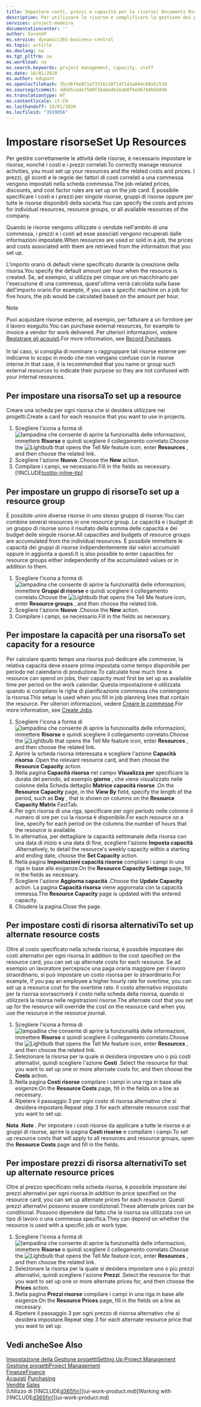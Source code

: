 ```yaml
---
title: Impostare costi, prezzi e capacità per le risorse| Documenti Microsoft
description: Per utilizzare le risorse e semplificare la gestione dei progetti, specificare i costi e i prezzi per le singole risorse o i gruppi di risorse e impostare la capacità della risorsa.
services: project-madeira
documentationcenter: ''
author: SorenGP
ms.service: dynamics365-business-central
ms.topic: article
ms.devlang: na
ms.tgt_pltfrm: na
ms.workload: na
ms.search.keywords: project management, capacity, staff
ms.date: 10/01/2020
ms.author: edupont
ms.openlocfilehash: fbcd6f6e0f1a73316c20f14f143a044c68a5c539
ms.sourcegitcommit: ddbb5cede750df1baba4b3eab8fbed6744b5b9d6
ms.translationtype: HT
ms.contentlocale: it-CH
ms.lasthandoff: 10/01/2020
ms.locfileid: "3919056"
---
```

# <a name="set-up-resources"></a><span data-ttu-id="5bfa6-103">Impostare risorse</span><span class="sxs-lookup"><span data-stu-id="5bfa6-103">Set Up Resources</span></span>
<span data-ttu-id="5bfa6-104">Per gestire correttamente le attività delle risorse, è necessario impostare le risorse, nonché i costi e i prezzi correlati.</span><span class="sxs-lookup"><span data-stu-id="5bfa6-104">To correctly manage resource activities, you must set up your resources and the related costs and prices.</span></span> <span data-ttu-id="5bfa6-105">I prezzi, gli sconti e le regole dei fattori di costi correlati a una commessa vengono impostati nella scheda commessa.</span><span class="sxs-lookup"><span data-stu-id="5bfa6-105">The job-related prices, discounts, and cost factor rules are set up on the job card.</span></span> <span data-ttu-id="5bfa6-106">È possibile specificare i costi e i prezzi per singole risorse, gruppi di risorse oppure per tutte le risorse disponibili della società.</span><span class="sxs-lookup"><span data-stu-id="5bfa6-106">You can specify the costs and prices for individual resources, resource groups, or all available resources of the company.</span></span>

<span data-ttu-id="5bfa6-107">Quando le risorse vengono utilizzate o vendute nell'ambito di una commessa, i prezzi e i costi ad esse associati vengono recuperati dalle informazioni impostate.</span><span class="sxs-lookup"><span data-stu-id="5bfa6-107">When resources are used or sold in a job, the prices and costs associated with them are retrieved from the information that you set up.</span></span>

<span data-ttu-id="5bfa6-108">L'importo orario di default viene specificato durante la creazione della risorsa.</span><span class="sxs-lookup"><span data-stu-id="5bfa6-108">You specify the default amount per hour when the resource is created.</span></span> <span data-ttu-id="5bfa6-109">Se, ad esempio, si utilizza per cinque ore un macchinario per l'esecuzione di una commessa, quest'ultima verrà calcolata sulla base dell'importo orario.</span><span class="sxs-lookup"><span data-stu-id="5bfa6-109">For example, if you use a specific machine on a job for five hours, the job would be calculated based on the amount per hour.</span></span>

> [!NOTE]
> <span data-ttu-id="5bfa6-110">Puoi acquistare risorse esterne, ad esempio, per fatturare a un fornitore per il lavoro eseguito.</span><span class="sxs-lookup"><span data-stu-id="5bfa6-110">You can purchase external resources, for example to invoice a vendor for work delivered.</span></span> <span data-ttu-id="5bfa6-111">Per ulteriori informazioni, vedere [Registrare gli acquisti](purchasing-how-record-purchases.md).</span><span class="sxs-lookup"><span data-stu-id="5bfa6-111">For more information, see [Record Purchases](purchasing-how-record-purchases.md).</span></span><br /><br />
> <span data-ttu-id="5bfa6-112">In tal caso, si consiglia di nominare o raggruppare tali risorse esterne per indicarne lo scopo in modo che non vengano confuse con le risorse interne.</span><span class="sxs-lookup"><span data-stu-id="5bfa6-112">In that case, it is recommended that you name or group such external resources to indicate their purpose so they are not confused with your internal resources.</span></span>

## <a name="to-set-up-a-resource"></a><span data-ttu-id="5bfa6-113">Per impostare una risorsa</span><span class="sxs-lookup"><span data-stu-id="5bfa6-113">To set up a resource</span></span>
<span data-ttu-id="5bfa6-114">Creare una scheda per ogni risorsa che si desidera utilizzare nei progetti.</span><span class="sxs-lookup"><span data-stu-id="5bfa6-114">Create a card for each resource that you want to use in projects.</span></span>

1. <span data-ttu-id="5bfa6-115">Scegliere l'icona a forma di ![lampadina che consente di aprire la funzionalità delle informazioni](media/ui-search/search_small.png "Informazioni sull'operazione che si desidera eseguire"), immettere **Risorse** e quindi scegliere il collegamento correlato.</span><span class="sxs-lookup"><span data-stu-id="5bfa6-115">Choose the ![Lightbulb that opens the Tell Me feature](media/ui-search/search_small.png "Tell me what you want to do") icon, enter **Resources** , and then choose the related link.</span></span>
2. <span data-ttu-id="5bfa6-116">Scegliere l'azione **Nuovo** .</span><span class="sxs-lookup"><span data-stu-id="5bfa6-116">Choose the **New** action.</span></span>
3. <span data-ttu-id="5bfa6-117">Compilare i campi, se necessario.</span><span class="sxs-lookup"><span data-stu-id="5bfa6-117">Fill in the fields as necessary.</span></span> [!INCLUDE[tooltip-inline-tip](includes/tooltip-inline-tip_md.md)]  

## <a name="to-set-up-a-resource-group"></a><span data-ttu-id="5bfa6-118">Per impostare un gruppo di risorse</span><span class="sxs-lookup"><span data-stu-id="5bfa6-118">To set up a resource group</span></span>
<span data-ttu-id="5bfa6-119">È possibile unire diverse risorse in uno stesso gruppo di risorse.</span><span class="sxs-lookup"><span data-stu-id="5bfa6-119">You can combine several resources in one resource group.</span></span> <span data-ttu-id="5bfa6-120">Le capacità e i budget di un gruppo di risorse sono il risultato della somma delle capacità e dei budget delle singole risorse.</span><span class="sxs-lookup"><span data-stu-id="5bfa6-120">All capacities and budgets of resource groups are accumulated from the individual resources.</span></span> <span data-ttu-id="5bfa6-121">È possibile immettere le capacità dei gruppi di risorse indipendentemente dai valori accumulati oppure in aggiunta a questi.</span><span class="sxs-lookup"><span data-stu-id="5bfa6-121">It is also possible to enter capacities for resource groups either independently of the accumulated values or in addition to them.</span></span>

1. <span data-ttu-id="5bfa6-122">Scegliere l'icona a forma di ![lampadina che consente di aprire la funzionalità delle informazioni](media/ui-search/search_small.png "Informazioni sull'operazione che si desidera eseguire"), immettere **Gruppi di risorse** e quindi scegliere il collegamento correlato.</span><span class="sxs-lookup"><span data-stu-id="5bfa6-122">Choose the ![Lightbulb that opens the Tell Me feature](media/ui-search/search_small.png "Tell me what you want to do") icon, enter **Resource groups** , and then choose the related link.</span></span>
2. <span data-ttu-id="5bfa6-123">Scegliere l'azione **Nuovo** .</span><span class="sxs-lookup"><span data-stu-id="5bfa6-123">Choose the **New** action.</span></span>
3. <span data-ttu-id="5bfa6-124">Compilare i campi, se necessario.</span><span class="sxs-lookup"><span data-stu-id="5bfa6-124">Fill in the fields as necessary.</span></span>

## <a name="to-set-capacity-for-a-resource"></a><span data-ttu-id="5bfa6-125">Per impostare la capacità per una risorsa</span><span class="sxs-lookup"><span data-stu-id="5bfa6-125">To set capacity for a resource</span></span>
<span data-ttu-id="5bfa6-126">Per calcolare quanto tempo una risorsa può dedicare alle commesse, la relativa capacità deve essere prima impostata come tempo disponibile per periodo nel calendario di produzione.</span><span class="sxs-lookup"><span data-stu-id="5bfa6-126">To calculate how much time a resource can spend on jobs, their capacity must first be set up as available time per period on the work calendar.</span></span> <span data-ttu-id="5bfa6-127">Questa impostazione è utilizzata quando si compilano le righe di pianificazione commessa che contengono la risorsa.</span><span class="sxs-lookup"><span data-stu-id="5bfa6-127">This setup is used when you fill in job planning lines that contain the resource.</span></span> <span data-ttu-id="5bfa6-128">Per ulteriori informazioni, vedere [Creare le commesse](projects-how-create-jobs.md).</span><span class="sxs-lookup"><span data-stu-id="5bfa6-128">For more information, see [Create Jobs](projects-how-create-jobs.md).</span></span>

1. <span data-ttu-id="5bfa6-129">Scegliere l'icona a forma di ![lampadina che consente di aprire la funzionalità delle informazioni](media/ui-search/search_small.png "Informazioni sull'operazione che si desidera eseguire"), immettere **Risorse** e quindi scegliere il collegamento correlato.</span><span class="sxs-lookup"><span data-stu-id="5bfa6-129">Choose the ![Lightbulb that opens the Tell Me feature](media/ui-search/search_small.png "Tell me what you want to do") icon, enter **Resources** , and then choose the related link.</span></span>
2. <span data-ttu-id="5bfa6-130">Aprire la scheda risorsa interessata e scegliere l'azione **Capacità risorsa** .</span><span class="sxs-lookup"><span data-stu-id="5bfa6-130">Open the relevant resource card, and then choose the **Resource Capacity** action.</span></span>
3. <span data-ttu-id="5bfa6-131">Nella pagina **Capacità risorsa** nel campo **Visualizza per** specificare la durata del periodo, ad esempio **giorno** , che viene visualizzato nelle colonne della Scheda dettaglio **Matrice capacità risorse** .</span><span class="sxs-lookup"><span data-stu-id="5bfa6-131">On the **Resource Capacity** page, in the **View By** field, specify the length of the period, such as **Day** , that is shown on columns on the **Resource Capacity Matrix** FastTab.</span></span>
4. <span data-ttu-id="5bfa6-132">Per ogni risorsa di una riga, specificare per ogni periodo nelle colonne il numero di ore per cui la risorsa è disponibile.</span><span class="sxs-lookup"><span data-stu-id="5bfa6-132">For each resource on a line, specify for each period on the columns the number of hours that the resource is available.</span></span>
5. <span data-ttu-id="5bfa6-133">In alternativa, per dettagliare la capacità settimanale della risorsa con una data di inizio e una data di fine, scegliere l'azione **Imposta capacità** .</span><span class="sxs-lookup"><span data-stu-id="5bfa6-133">Alternatively, to detail the resource's weekly capacity within a starting and ending date, choose the **Set Capacity** action.</span></span>
6. <span data-ttu-id="5bfa6-134">Nella pagina **Impostazioni capacità risorse** compilare i campi in una riga in base alle esigenze.</span><span class="sxs-lookup"><span data-stu-id="5bfa6-134">On the **Resource Capacity Settings** page, fill in the fields as necessary.</span></span>
7. <span data-ttu-id="5bfa6-135">Scegliere l'azione **Aggiorna capacità** .</span><span class="sxs-lookup"><span data-stu-id="5bfa6-135">Choose the **Update Capacity** action.</span></span> <span data-ttu-id="5bfa6-136">La pagina **Capacità risorsa** viene aggiornata con la capacità immessa.</span><span class="sxs-lookup"><span data-stu-id="5bfa6-136">The **Resource Capacity** page is updated with the entered capacity.</span></span>
8. <span data-ttu-id="5bfa6-137">Chiudere la pagina.</span><span class="sxs-lookup"><span data-stu-id="5bfa6-137">Close the page.</span></span>

## <a name="to-set-up-alternate-resource-costs"></a><span data-ttu-id="5bfa6-138">Per impostare costi di risorsa alternativi</span><span class="sxs-lookup"><span data-stu-id="5bfa6-138">To set up alternate resource costs</span></span>
<span data-ttu-id="5bfa6-139">Oltre al costo specificato nella scheda risorsa, è possibile impostare dei costi alternativi per ogni risorsa.</span><span class="sxs-lookup"><span data-stu-id="5bfa6-139">In addition to the cost specified on the resource card, you can set up alternate costs for each resource.</span></span> <span data-ttu-id="5bfa6-140">Se ad esempio un lavoratore percepisce una paga oraria maggiore per il lavoro straordinario, si può impostare un costo risorsa per lo straordinario.</span><span class="sxs-lookup"><span data-stu-id="5bfa6-140">For example, if you pay an employee a higher hourly rate for overtime, you can set up a resource cost for the overtime rate.</span></span> <span data-ttu-id="5bfa6-141">Il costo alternativo impostato per la risorsa sovrascriverà il costo nella scheda della risorsa, quando si utilizzerà la risorsa nelle registrazioni risorse.</span><span class="sxs-lookup"><span data-stu-id="5bfa6-141">The alternate cost that you set up for the resource will override the cost on the resource card when you use the resource in the resource journal.</span></span>

1. <span data-ttu-id="5bfa6-142">Scegliere l'icona a forma di ![lampadina che consente di aprire la funzionalità delle informazioni](media/ui-search/search_small.png "Informazioni sull'operazione che si desidera eseguire"), immettere **Risorse** e quindi scegliere il collegamento correlato.</span><span class="sxs-lookup"><span data-stu-id="5bfa6-142">Choose the ![Lightbulb that opens the Tell Me feature](media/ui-search/search_small.png "Tell me what you want to do") icon, enter **Resources** , and then choose the related link.</span></span>  
2. <span data-ttu-id="5bfa6-143">Selezionare la risorsa per la quale si desidera impostare uno o più costi alternativi, quindi scegliere l'azione **Costi** .</span><span class="sxs-lookup"><span data-stu-id="5bfa6-143">Select the resource for that you want to set up one or more alternate costs for, and then choose the **Costs** action.</span></span>  
3. <span data-ttu-id="5bfa6-144">Nella pagina **Costi risorse** compilare i campi in una riga in base alle esigenze.</span><span class="sxs-lookup"><span data-stu-id="5bfa6-144">On the **Resource Costs** page, fill in the fields on a line as necessary.</span></span>  
4. <span data-ttu-id="5bfa6-145">Ripetere il passaggio 3 per ogni costo di risorsa alternativo che si desidera impostare.</span><span class="sxs-lookup"><span data-stu-id="5bfa6-145">Repeat step 3 for each alternate resource cost that you want to set up.</span></span>

<span data-ttu-id="5bfa6-146">**Nota** .</span><span class="sxs-lookup"><span data-stu-id="5bfa6-146">**Note** .</span></span> <span data-ttu-id="5bfa6-147">Per impostare i costi risorse da applicare a tutte le risorse e ai gruppi di risorse, aprire la pagina **Costi risorse** e compilare i campi.</span><span class="sxs-lookup"><span data-stu-id="5bfa6-147">To set up resource costs that will apply to all resources and resource groups, open the **Resource Costs** page and fill in the fields.</span></span>

## <a name="to-set-up-alternate-resource-prices"></a><span data-ttu-id="5bfa6-148">Per impostare prezzi di risorsa alternativi</span><span class="sxs-lookup"><span data-stu-id="5bfa6-148">To set up alternate resource prices</span></span>
<span data-ttu-id="5bfa6-149">Oltre al prezzo specificato nella scheda risorsa, è possibile impostare dei prezzi alternativi per ogni risorsa.</span><span class="sxs-lookup"><span data-stu-id="5bfa6-149">In addition to price specified on the resource card, you can set up alternate prices for each resource.</span></span> <span data-ttu-id="5bfa6-150">Questi prezzi alternativi possono essere condizionali.</span><span class="sxs-lookup"><span data-stu-id="5bfa6-150">These alternate prices can be conditional.</span></span> <span data-ttu-id="5bfa6-151">Possono dipendere dal fatto che la risorsa sia utilizzata con un tipo di lavoro o una commessa specifica.</span><span class="sxs-lookup"><span data-stu-id="5bfa6-151">They can depend on whether the resource is used with a specific job or work type.</span></span>

1. <span data-ttu-id="5bfa6-152">Scegliere l'icona a forma di ![lampadina che consente di aprire la funzionalità delle informazioni](media/ui-search/search_small.png "Informazioni sull'operazione che si desidera eseguire"), immettere **Risorse** e quindi scegliere il collegamento correlato.</span><span class="sxs-lookup"><span data-stu-id="5bfa6-152">Choose the ![Lightbulb that opens the Tell Me feature](media/ui-search/search_small.png "Tell me what you want to do") icon, enter **Resources** , and then choose the related link.</span></span>
2. <span data-ttu-id="5bfa6-153">Selezionare la risorsa per la quale si desidera impostare uno o più prezzi alternativi, quindi scegliere l'azione **Prezzi** .</span><span class="sxs-lookup"><span data-stu-id="5bfa6-153">Select the resource for that you want to set up one or more alternate prices for, and then choose the **Prices** action.</span></span>
3. <span data-ttu-id="5bfa6-154">Nella pagina **Prezzi risorse** compilare i campi in una riga in base alle esigenze.</span><span class="sxs-lookup"><span data-stu-id="5bfa6-154">On the **Resource Prices** page, fill in the fields on a line as necessary.</span></span>
4. <span data-ttu-id="5bfa6-155">Ripetere il passaggio 3 per ogni prezzo di risorsa alternativo che si desidera impostare.</span><span class="sxs-lookup"><span data-stu-id="5bfa6-155">Repeat step 3 for each alternate resource price that you want to set up.</span></span>

## <a name="see-also"></a><span data-ttu-id="5bfa6-156">Vedi anche</span><span class="sxs-lookup"><span data-stu-id="5bfa6-156">See Also</span></span>
[<span data-ttu-id="5bfa6-157">Impostazione della Gestione progetti</span><span class="sxs-lookup"><span data-stu-id="5bfa6-157">Setting Up Project Management</span></span>](projects-setup-projects.md)  
[<span data-ttu-id="5bfa6-158">Gestione progetti</span><span class="sxs-lookup"><span data-stu-id="5bfa6-158">Project Management</span></span>](projects-manage-projects.md)  
[<span data-ttu-id="5bfa6-159">Finanze</span><span class="sxs-lookup"><span data-stu-id="5bfa6-159">Finance</span></span>](finance.md)  
<span data-ttu-id="5bfa6-160">[Acquisti](purchasing-manage-purchasing.md)       </span><span class="sxs-lookup"><span data-stu-id="5bfa6-160">[Purchasing](purchasing-manage-purchasing.md)       </span></span>  
<span data-ttu-id="5bfa6-161">[Vendite](sales-manage-sales.md)    </span><span class="sxs-lookup"><span data-stu-id="5bfa6-161">[Sales](sales-manage-sales.md)    </span></span>  
<span data-ttu-id="5bfa6-162">[Utilizzo di [!INCLUDE[d365fin](includes/d365fin_md.md)]](ui-work-product.md)</span><span class="sxs-lookup"><span data-stu-id="5bfa6-162">[Working with [!INCLUDE[d365fin](includes/d365fin_md.md)]](ui-work-product.md)</span></span>  
